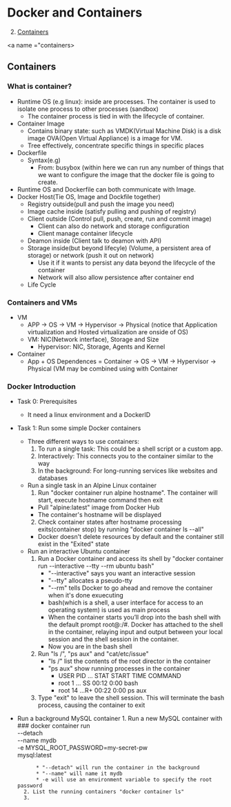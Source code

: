 <a name="menu"></a>
# Docker and Containers
2. [Containers](#containers)

<a name ="containers></a>
## Containers
### What is container?
* Runtime OS (e.g linux): inside are processes. The container is used to isolate one process to other processes (sandbox)
  * The container process is tied in with the lifecycle of container.
* Container Image
  * Contains binary state: such as VMDK(Virtual Machine Disk) is a disk image OVA(Open Virtual Appliance) is a image for VM.
  * Tree effectively, concentrate specific things in specific places
* Dockerfile
  * Syntax(e.g)
    * From: busybox (within here we can run any number of things that we want to configure the image that the docker file is going to create.
* Runtime OS and Dockerfile can both communicate with Image.
* Docker Host(Tie OS, Image and Dockfile together)
  * Registry outside(pull and push the image you need)
  * Image cache inside (satisfy pulling and pushing of registry)
  * Client outside (Control pull, push, create, run and commit image) 
    * Client can also do network and storage configuration
    * Client manage container lifecycle
  * Deamon inside (Client talk to deamon with API) 
  * Storage inside(but beyond lifecyle) (Volume, a persistent area of storage) or network (push it out on network)
    * Use it if it wants to persist any data beyond the lifecycle of the container
    * Network will also allow persistence after container end
  * Life Cycle 
### Containers and VMs
* VM
	* APP -> OS -> VM -> Hypervisor -> Physical (notice that Application virtualization and Hosted virtualization are onside of OS)
  * VM: NIC(Network interface), Storage and Size
	* Hypervisor: NIC, Storage, Agents and Kernel
* Container
  * App + OS Dependences = Container -> OS -> VM -> Hypervisor -> Physical (VM may be combined using with Container
### Docker Introduction
* Task 0: Prerequisites
  * It need a linux environment and a DockerID
* Task 1: Run some simple Docker containers
  * Three different ways to use containers:
    1. To run a single task: This could be a shell script or a custom app.
    2. Interactively: This connects you to the container similar to the way 
    3. In the background: For long-running services like websites and databases
  * Run a single task in an Alpine Linux container
    1. Run "docker container run alpine hostname". The container will start, execute hostname command then exit
      * Pull "alpine:latest" image from Docker Hub
      * The container's hostname will be displayed
    2. Check container states after hostname processing exits(container stop) by running "docker container ls --all"
      * Docker doesn't delete resources by default and the container still exist in the "Exited" state
  * Run an interactive Ubuntu container
	1. Run a Docker container and access its shell by "docker container run --interactive --tty --rm ubuntu bash"
		* "--interactive" says you want an interactive session
		* "--tty" allocates a pseudo-tty
		* "--rm" tells Docker to go ahead and remove the container when it's done exuecuting
		* bash(which is a shell, a user interface for access to an operating system) is used as main process
		* When the container starts you’ll drop into the bash shell with the default prompt root@<container id>:/#. Docker has attached to the shell in the container, relaying input and output between your local session and the shell session in the container.
		* Now you are in the bash shell
	2. Run "ls /", "ps aux" and "cat/etc/issue"
		* "ls /" list the contents of the root director in the container
		* "ps aux" show running processes in the container
			* USER PID ... STAT START TIME COMMAND
			* root 1 ... SS 00:12 0:00 bash
			* root 14 ...R+ 00:22 0:00 ps aux
	3. Type "exit" to leave the shell session. This will terminate the bash process, causing the container to exit
* Run a background MySQL container
		1. Run a new MySQL container with
		###
			 docker container run \
			 --detach \
			 --name mydb \
			 -e MYSQL_ROOT_PASSWORD=my-secret-pw \
			 mysql:latest

			* "--detach" will run the container in the background
			* "--name" will name it mydb
			* -e will use an environment variable to specify the root password
		2. List the running containers "docker container ls"
		3. 



